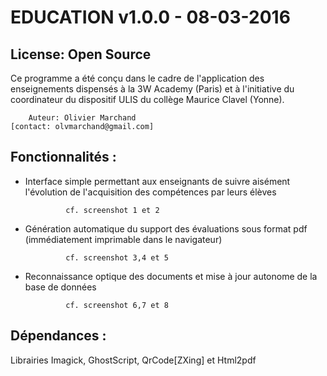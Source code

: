 EDUCATION v1.0.0 - 08-03-2016
============================

License: Open Source
----------

 Ce programme a été conçu dans le cadre de l'application des enseignements dispensés à la 3W Academy (Paris) et 
 à l'initiative du coordinateur du dispositif ULIS du collège Maurice Clavel (Yonne). 
 
        Auteur: Olivier Marchand 
    [contact: olvmarchand@gmail.com]


Fonctionnalités :
--------------------

 * Interface simple permettant aux enseignants de suivre aisément l'évolution de l'acquisition des compétences par leurs élèves 
 
                cf. screenshot 1 et 2
        
 * Génération automatique du support des évaluations sous format pdf (immédiatement imprimable dans le navigateur)  
 
                cf. screenshot 3,4 et 5
 
 * Reconnaissance optique des documents et mise à jour autonome de la base de données  
 
                cf. screenshot 6,7 et 8
   
Dépendances :
-----------------

 Librairies Imagick, GhostScript, QrCode[ZXing] et Html2pdf





